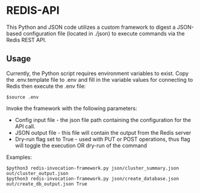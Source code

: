 # REDIS-API

This Python and JSON code utilizes a custom framework to digest a JSON-based configuration file (located in ./json) to execute commands via the Redis REST API. 

## Usage
Currently, the Python script requires environment variables to exist. Copy the .env.template file to .env and fill in the variable values for connecting to Redis then execute the .env file:

```
$source .env
```

Invoke the framework with the following parameters:
- Config input file - the json file path containing the configuration for the API call. 
- JSON output file - this file will contain the output from the Redis server
- Dry-run flag set to True - used with PUT or POST operations, thus flag will toggle the execution OR dry-run of the command

Examples:
```
$python3 redis-invocation-framework.py json/cluster_summary.json out/cluster_output.json
$python3 redis-invocation-framework.py json/create_database.json out/create_db_output.json True